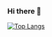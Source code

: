 ### Hi there 👋

[![Top Langs](https://github-readme-stats.vercel.app/api/top-langs/?username=mfurtado&layout=compact&hide=html,css)](https://github.com/mfurtado)

